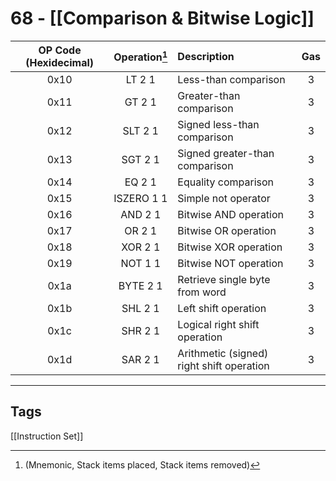 # 68 - [[Comparison & Bitwise Logic]]


| OP Code (Hexidecimal) | Operation[^1]  | Description                               | Gas |
|:---------------------:|:-------------:|:----------------------------------------- |:---:|
|         0x10          |    LT 2 1     | Less-than comparison                      |  3  |
|         0x11          |    GT 2 1     | Greater-than comparison                   |  3  |
|         0x12          |    SLT 2 1    | Signed less-than comparison               |  3  |
|         0x13          |    SGT 2 1    | Signed greater-than comparison            |  3  |
|         0x14          |    EQ 2 1     | Equality comparison                       |  3  |
|         0x15          |  ISZERO 1 1   | Simple not operator                       |  3  |
|         0x16          |    AND 2 1    | Bitwise AND operation                     |  3  |
|         0x17          |    OR 2 1     | Bitwise OR operation                      |  3  |
|         0x18          |    XOR 2 1    | Bitwise XOR operation                     |  3  |
|         0x19          |    NOT 1 1    | Bitwise NOT operation                     |  3  |
|         0x1a          |   BYTE 2 1    | Retrieve single byte from word            |  3  |
|         0x1b          |    SHL 2 1    | Left shift operation                      |  3  |
|         0x1c          |    SHR 2 1    | Logical right shift operation             |  3  |
|         0x1d          |    SAR 2 1    | Arithmetic (signed) right shift operation |  3  |

[^1]: (Mnemonic, Stack items placed, Stack items removed)

___
## Tags
[[Instruction Set]]
